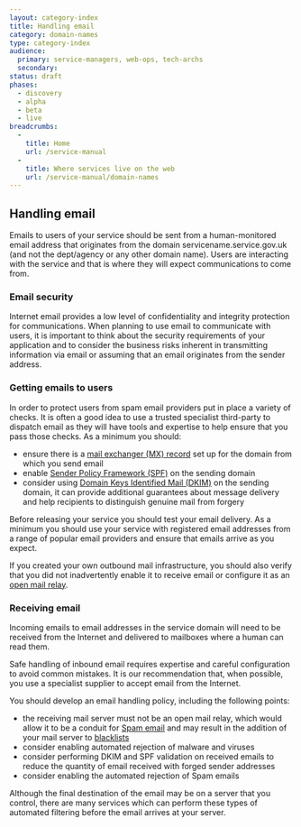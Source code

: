 ```yaml
---
layout: category-index
title: Handling email
category: domain-names
type: category-index
audience:
  primary: service-managers, web-ops, tech-archs
  secondary: 
status: draft
phases:
  - discovery
  - alpha
  - beta
  - live
breadcrumbs:
  -
    title: Home
    url: /service-manual
  -
    title: Where services live on the web
    url: /service-manual/domain-names
---
```


## Handling email

Emails to users of your service should be sent from a human-monitored email address that originates from the
domain servicename.service.gov.uk (and not the dept/agency or any other domain name). Users are interacting
with the service and that is where they will expect communications to come from.

### Email security

Internet email provides a low level of confidentiality and integrity protection for communications. When planning to use 
email to communicate with users, it is important to think about the security requirements of your application and to 
consider the business risks inherent in transmitting information via email or assuming that an email originates from the 
sender address.

### Getting emails to users

In order to protect users from spam email providers put in place a variety of checks. It is often a good idea
to use a trusted specialist third-party to dispatch email as they will have tools and expertise to help ensure
that you pass those checks. As a minimum you should:

* ensure there is a [mail exchanger (MX) record](http://en.wikipedia.org/wiki/MX_record) set up for the domain from which you send email
* enable [Sender Policy Framework (SPF)](http://en.wikipedia.org/wiki/Sender_Policy_Framework) on the sending domain
* consider using [Domain Keys Identified Mail (DKIM)](http://en.wikipedia.org/wiki/DomainKeys_Identified_Mail) on the sending domain, it can provide additional guarantees about message delivery and help recipients to distinguish genuine mail from forgery

Before releasing your service you should test your email delivery. As a minimum you should use your service with
registered email addresses from a range of popular email providers and ensure that emails arrive as you expect.

If you created your own outbound mail infrastructure, you should also verify that you did not inadvertently enable it to 
receive email or configure it as an [open mail relay](http://en.wikipedia.org/wiki/Open_mail_relay). 

### Receiving email

Incoming emails to email addresses in the service domain will need to be received from the Internet and delivered to 
mailboxes where a human can read them.

Safe handling of inbound email requires expertise and careful configuration to avoid common mistakes. It is our recommendation that, 
when possible, you use a specialist supplier to accept email from the Internet. 

You should develop an email handling policy, including the following points:

* the receiving mail server must not be an open mail relay, which would allow it to be a conduit for [Spam email](http://en.wikipedia.org/wiki/Email_spam) and may result in the addition of your mail server to [blacklists](http://kb.mailchimp.com/article/what-are-blacklists)
* consider enabling automated rejection of malware and viruses
* consider performing DKIM and SPF validation on received emails to reduce the quantity of email received with forged sender addresses
* consider enabling the automated rejection of Spam emails

Although the final destination of the email may be on a server that you control, there are many services which can perform 
these types of automated filtering before the email arrives at your server.


